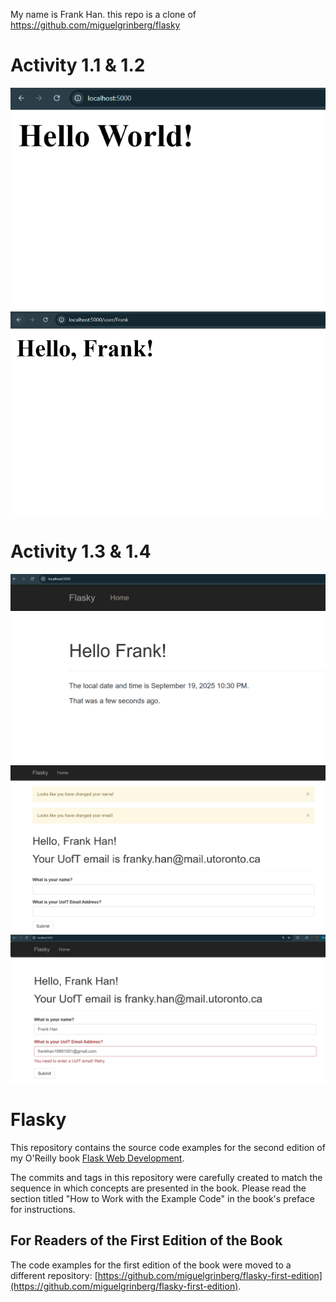 My name is Frank Han. this repo is a clone of
https://github.com/miguelgrinberg/flasky

# Activity 1.1 & 1.2
![alt text](image.png)
![alt text](image-1.png)

# Activity 1.3 & 1.4
![alt text](image-3.png)
![alt text](image-4.png)
![alt text](image-5.png)

Flasky
======

This repository contains the source code examples for the second edition of my O'Reilly book [Flask Web Development](http://www.flaskbook.com).

The commits and tags in this repository were carefully created to match the sequence in which concepts are presented in the book. Please read the section titled "How to Work with the Example Code" in the book's preface for instructions.

For Readers of the First Edition of the Book
--------------------------------------------

The code examples for the first edition of the book were moved to a different repository: [https://github.com/miguelgrinberg/flasky-first-edition](https://github.com/miguelgrinberg/flasky-first-edition).
